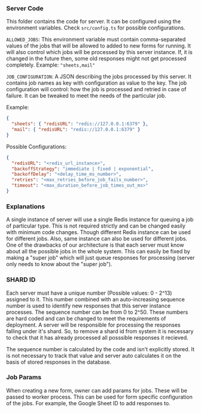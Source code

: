 ### Server Code

This folder contains the code for server. It can be configured using the environment variables. Check `src/config.ts` for possible configurations.

`ALLOWED_JOBS`: This environment variable must contain comma-separated values of the jobs that will be allowed to added to new forms for running. It will also control which jobs will be processed by this server instance. If, it is changed in the future then, some old responses might not get processed completely. Example: `"sheets,mail"`

`JOB_CONFIGURATION`: A JSON describing the jobs processed by this server. It contains job names as key with configuration as value to the key. The job configuration will control: how the job is processed and retried in case of failure. It can be tweaked to meet the needs of the particular job.

Example:

```json
{
  "sheets": { "redisURL": "redis://127.0.0.1:6379" },
  "mail": { "redisURL": "redis://127.0.0.1:6379" }
}
```

Possible Configurations:

```json
{
  "redisURL": "<redis_url_instance>",
  "backoffStrategy": "immediate | fixed | exponential",
  "backoffDelay": "<delay_time_ms_number>",
  "retries": "<max_retries_before_job_fails_number>",
  "timeout": "<max_duration_before_job_times_out_ms>"
}
```

### Explanations

A single instance of server will use a single Redis instance for queuing a job of particular type. This is not required strictly and can be changed easily with minimum code changes. Though different Redis instance can be used for different jobs. Also, same instance can also be used for different jobs. One of the drawbacks of our architecture is that each server must know about all the possible jobs in the whole system. This can easily be fixed by making a "super job" which will just queue responses for processing (server only needs to know about the "super job").

### SHARD ID

Each server must have a unique number (Possible values: 0 - 2^13) assigned to it. This number combined with an auto-increasing sequence number is used to identify new responses that this server instance processes. The sequence number can be from 0 to 2^50. These numbers are hard coded and can be changed to meet the requirements of deployment. A server will be responsible for processing the responses falling under it's shard. So, to remove a shard id from system it is necessary to check that it has already processed all posssible responses it recieved.

The sequence number is calculated by the code and isn't explicitly stored. It is not necessary to track that value and server auto calculates it on the basis of stored responses in the database.

### Job Params

When creating a new form, owner can add params for jobs. These will be passed to worker process. This can be used for form specific configuration of the jobs. For example, the Google Sheet ID to add responses to.
